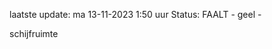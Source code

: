 laatste update: 
ma 13-11-2023  1:50   uur 
Status: FAALT - geel - 
<div class="service Y">schijfruimte</div>